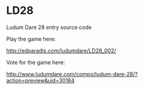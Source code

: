 LD28
====

Ludum Dare 28 entry source code

Play the game here:

http://edparadis.com/ludumdare/LD28_002/

Vote for the game here:

http://www.ludumdare.com/compo/ludum-dare-28/?action=preview&uid=30184
